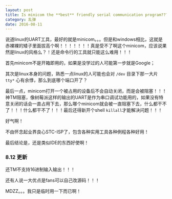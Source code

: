 ```yaml
---
layout: post
title: Is minicom the **best** friendly serial communication program???
category: 乱弹
date: 2016-08-11
---
```


说道linux的UART工具，最好的就是minicom。。。但是和windows相比，这就是赤裸裸的矮子里面拔高个啊！！！！！！！真是受不了啊这个minicom，应该说果然是linux的风格么？！还是命令行的工具就只能这么难用！！！

首先minicom不是开箱即用的，如果是没学过的人可能第一步就是Google；

其次是linux本身的问题，熟悉一点linux的人可能也会对 `/dev` 目录下那一大片 `tty*` 心有余悸，那么到底哪个端口开了？

最后一点，minicom打开一个被占用的设备后不会自动关闭，而是会被阻塞！！！神TM阻塞，像树莓派这样的输出的UART是作为串口调试功能用的，如果没有特意关闭的话会一直占用下去，那么哪个minicom就会被一直阻塞下去，什么都干不了！！！什么都干不了！！！最后还得新开个shell `killall`才能解决问题！！！

好气啊！

不由怀念起业界良心STC-ISP了，包含各种实用工具各种例程各种好用！

最后结论是，还是类似IDE的东西好使啊！

### 8.12 更新
还TM不支持16进制输入输出！！！

还有人说一大优点是fans可以自己改源码！！！

MDZZ。。。我只是临时用一下而已啊！
